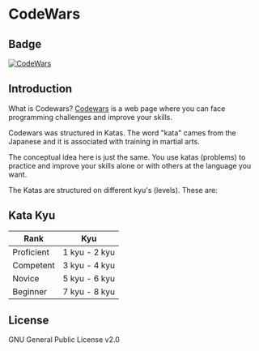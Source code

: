 # CodeWars
## Badge

[![CodeWars](https://www.codewars.com/users/hide6974/badges/large)](https://www.codewars.com/users/hide6974 'My Honor Badge')

## Introduction

What is Codewars? [Codewars](https://www.codewars.com) is a web page where you can face programming challenges and improve your skills.

Codewars was structured in Katas. The word "kata" cames from the Japanese and it is associated with training in martial arts.

The conceptual idea here is just the same. You use katas (problems) to practice and improve your skills alone or with others at the language you want.

The Katas are structured on different kyu's (levels). These are:

## Kata Kyu

| Rank       |      Kyu      |
| ---------- | :-----------: |
| Proficient | 1 kyu - 2 kyu |
| Competent  | 3 kyu - 4 kyu |
| Novice     | 5 kyu - 6 kyu |
| Beginner   | 7 kyu - 8 kyu |

## License

GNU General Public License v2.0

